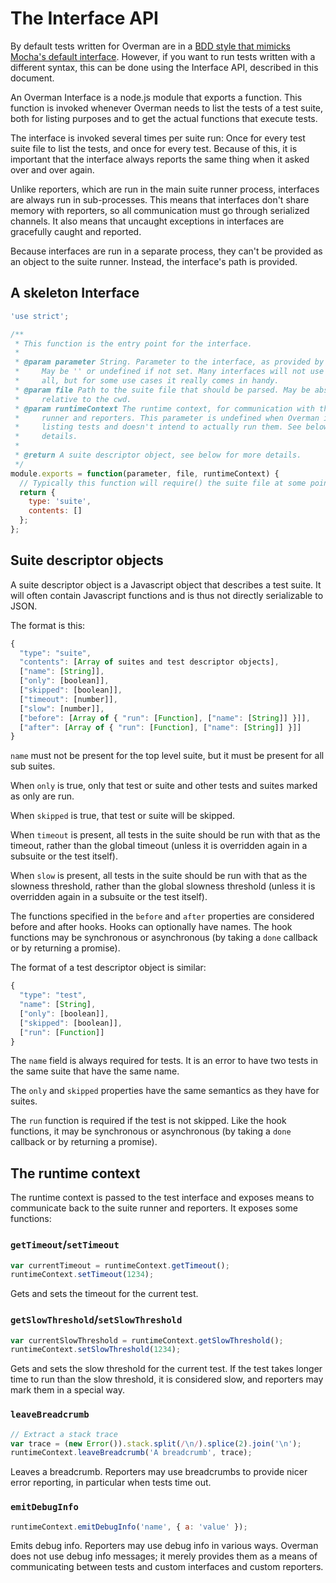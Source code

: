 # The Interface API

By default tests written for Overman are in a [BDD style that mimicks Mocha's
default interface](bdd_interface.md). However, if you want to run tests written
with a different syntax, this can be done using the Interface API, described in
this document.

An Overman Interface is a node.js module that exports a function. This function
is invoked whenever Overman needs to list the tests of a test suite, both for
listing purposes and to get the actual functions that execute tests.

The interface is invoked several times per suite run: Once for every test suite
file to list the tests, and once for every test. Because of this, it is
important that the interface always reports the same thing when it asked over
and over again.

Unlike reporters, which are run in the main suite runner process, interfaces are
always run in sub-processes. This means that interfaces don't share memory with
reporters, so all communication must go through serialized channels. It also
means that uncaught exceptions in interfaces are gracefully caught and reported.

Because interfaces are run in a separate process, they can't be provided as an
object to the suite runner. Instead, the interface's path is provided.

## A skeleton Interface

```javascript
'use strict';

/**
 * This function is the entry point for the interface.
 *
 * @param parameter String. Parameter to the interface, as provided by the user.
 *     May be '' or undefined if not set. Many interfaces will not use this at
 *     all, but for some use cases it really comes in handy.
 * @param file Path to the suite file that should be parsed. May be absolute or
 *     relative to the cwd.
 * @param runtimeContext The runtime context, for communication with the suite
 *     runner and reporters. This parameter is undefined when Overman is only
 *     listing tests and doesn't intend to actually run them. See below for more
 *     details.
 *
 * @return A suite descriptor object, see below for more details.
 */
module.exports = function(parameter, file, runtimeContext) {
  // Typically this function will require() the suite file at some point
  return {
    type: 'suite',
    contents: []
  };
};
```

## Suite descriptor objects

A suite descriptor object is a Javascript object that describes a test suite. It
will often contain Javascript functions and is thus not directly serializable to
JSON.

The format is this:

```javascript
{
  "type": "suite",
  "contents": [Array of suites and test descriptor objects],
  ["name": [String]],
  ["only": [boolean]],
  ["skipped": [boolean]],
  ["timeout": [number]],
  ["slow": [number]],
  ["before": [Array of { "run": [Function], ["name": [String]] }]],
  ["after": [Array of { "run": [Function], ["name": [String]] }]]
}
```

`name` must not be present for the top level suite, but it must be present for
all sub suites.

When `only` is true, only that test or suite and other tests and suites marked
as only are run.

When `skipped` is true, that test or suite will be skipped.

When `timeout` is present, all tests in the suite should be run with that as the
timeout, rather than the global timeout (unless it is overridden again in a
subsuite or the test itself).

When `slow` is present, all tests in the suite should be run with that as the
slowness threshold, rather than the global slowness threshold (unless it is
overridden again in a subsuite or the test itself).

The functions specified in the `before` and `after` properties are considered
before and after hooks. Hooks can optionally have names. The hook functions may
be synchronous or asynchronous (by taking a `done` callback or by returning a
promise).

The format of a test descriptor object is similar:

```javascript
{
  "type": "test",
  "name": [String],
  ["only": [boolean]],
  ["skipped": [boolean]],
  ["run": [Function]]
}
```

The `name` field is always required for tests. It is an error to have two tests
in the same suite that have the same name.

The `only` and `skipped` properties have the same semantics as they have for
suites.

The `run` function is required if the test is not skipped. Like the hook
functions, it may be synchronous or asynchronous (by taking a `done` callback or
by returning a promise).

## The runtime context

The runtime context is passed to the test interface and exposes means to
communicate back to the suite runner and reporters. It exposes some functions:

### `getTimeout`/`setTimeout`

```javascript
var currentTimeout = runtimeContext.getTimeout();
runtimeContext.setTimeout(1234);
```

Gets and sets the timeout for the current test.

### `getSlowThreshold`/`setSlowThreshold`

```javascript
var currentSlowThreshold = runtimeContext.getSlowThreshold();
runtimeContext.setSlowThreshold(1234);
```

Gets and sets the slow threshold for the current test. If the test takes longer
time to run than the slow threshold, it is considered slow, and reporters may
mark them in a special way.

### `leaveBreadcrumb`

```javascript
// Extract a stack trace
var trace = (new Error()).stack.split(/\n/).splice(2).join('\n');
runtimeContext.leaveBreadcrumb('A breadcrumb', trace);
```

Leaves a breadcrumb. Reporters may use breadcrumbs to provide nicer error
reporting, in particular when tests time out.

### `emitDebugInfo`

```javascript
runtimeContext.emitDebugInfo('name', { a: 'value' });
```

Emits debug info. Reporters may use debug info in various ways. Overman does not
use debug info messages; it merely provides them as a means of communicating
between tests and custom interfaces and custom reporters.
